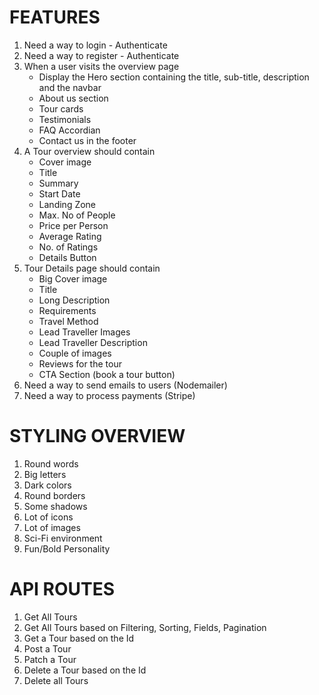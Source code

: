 # FEATURES

1.  Need a way to login - Authenticate
2.  Need a way to register - Authenticate
3.  When a user visits the overview page
    - Display the Hero section containing the title, sub-title, description and the navbar
    - About us section
    - Tour cards
    - Testimonials
    - FAQ Accordian
    - Contact us in the footer
4.  A Tour overview should contain
    - Cover image
    - Title
    - Summary
    - Start Date
    - Landing Zone
    - Max. No of People
    - Price per Person
    - Average Rating
    - No. of Ratings
    - Details Button
5.  Tour Details page should contain
    - Big Cover image
    - Title
    - Long Description
    - Requirements
    - Travel Method
    - Lead Traveller Images
    - Lead Traveller Description
    - Couple of images
    - Reviews for the tour
    - CTA Section (book a tour button)
6.  Need a way to send emails to users (Nodemailer)
7.  Need a way to process payments (Stripe)

# STYLING OVERVIEW

1. Round words
2. Big letters
3. Dark colors
4. Round borders
5. Some shadows
6. Lot of icons
7. Lot of images
8. Sci-Fi environment
9. Fun/Bold Personality

# API ROUTES

1. Get All Tours
2. Get All Tours based on Filtering, Sorting, Fields, Pagination
3. Get a Tour based on the Id
4. Post a Tour
5. Patch a Tour
6. Delete a Tour based on the Id
7. Delete all Tours
